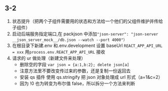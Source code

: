 <!-- # Getting Started with Create React App

This project was bootstrapped with [Create React App](https://github.com/facebook/create-react-app).

## Available Scripts

In the project directory, you can run:

### `yarn start`

Runs the app in the development mode.\
Open [http://localhost:3000](http://localhost:3000) to view it in the browser.

The page will reload if you make edits.\
You will also see any lint errors in the console.

### `yarn test`

Launches the test runner in the interactive watch mode.\
See the section about [running tests](https://facebook.github.io/create-react-app/docs/running-tests) for more information.

### `yarn build`

Builds the app for production to the `build` folder.\
It correctly bundles React in production mode and optimizes the build for the best performance.

The build is minified and the filenames include the hashes.\
Your app is ready to be deployed!

See the section about [deployment](https://facebook.github.io/create-react-app/docs/deployment) for more information.

### `yarn eject`

**Note: this is a one-way operation. Once you `eject`, you can’t go back!**

If you aren’t satisfied with the build tool and configuration choices, you can `eject` at any time. This command will remove the single build dependency from your project.

Instead, it will copy all the configuration files and the transitive dependencies (webpack, Babel, ESLint, etc) right into your project so you have full control over them. All of the commands except `eject` will still work, but they will point to the copied scripts so you can tweak them. At this point you’re on your own.

You don’t have to ever use `eject`. The curated feature set is suitable for small and middle deployments, and you shouldn’t feel obligated to use this feature. However we understand that this tool wouldn’t be useful if you couldn’t customize it when you are ready for it.

## Learn More

You can learn more in the [Create React App documentation](https://facebook.github.io/create-react-app/docs/getting-started).

To learn React, check out the [React documentation](https://reactjs.org/). -->

## 3-2

1. 状态提升（把两个子组件需要用的状态和方法给一个他们的父组件维护并传给子组件）
2. 启动后端服务指定端口,在 packjson 中添加`"json-server": "json-server __json_server_mock__/db.json --watch --port 4000"）`
3. 在根目录下新建.env 和.env.development 设置 baseUrl `REACT_APP_API_URL = xxx` 用`process.env.REACT_APP_API_URL` 接收
4. 请求的 ur 做处理（新建文件来处理）
    - 删除空的字段 `var json = {a:1,b:2}; delete json[a]`
    - 注意方法里不要改变传过来的参数，还是复制一份返回去
    - 安装 qs 插件 使用 qs.stringify 把 json 对象处理成 url 形式（a=1&c=2）
    - 因为 !0 也为转变为布尔值 false，所以拆分一个方法来判断
